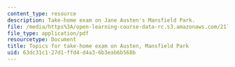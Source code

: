 ```yaml
---
content_type: resource
description: Take-home exam on Jane Austen's Mansfield Park.
file: /media/https%3A/open-learning-course-data-rc.s3.amazonaws.com/21l-471-major-english-novels-spring-2004/63dc31c127d1ffd4d4a36b3eab6b568b_t_h_exam1austen.pdf
file_type: application/pdf
resourcetype: Document
title: Topics for take-home exam on Austen, Mansfield Park
uid: 63dc31c1-27d1-ffd4-d4a3-6b3eab6b568b
---
```


